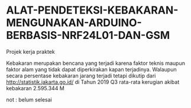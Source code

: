 # ALAT-PENDETEKSI-KEBAKARAN-MENGUNAKAN-ARDUINO-BERBASIS-NRF24L01-DAN-GSM
Projek kerja praktek

Kebakaran merupakan bencana yang terjadi karena faktor teknis maupun faktor alam yang tidak dapat diperkirakan kapan terjadinya. 
Walaupun secara persentase kebakaran jarang terjadi tetapi dikutip dari http://statistik.jakarta.go.id/ di Tahun 2019 Q3 rata-rata kerugian akibat kebakaran 2.595.344 M 

not : belum selesai
